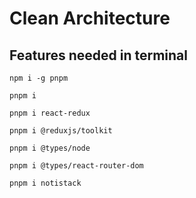 # Clean Architecture


## Features needed in terminal

```
npm i -g pnpm

pnpm i

pnpm i react-redux

pnpm i @reduxjs/toolkit

pnpm i @types/node

pnpm i @types/react-router-dom

pnpm i notistack
```


